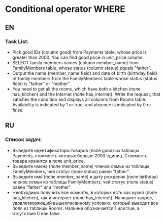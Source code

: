 # Conditional operator WHERE

## EN

### Task List:

- Pick good IDs (column good) from Payments table, whose price is greater than 2000. You can find good price in unit_price column.
- SELECT family members names (column member_name) from FamilyMembers table, whose status (column status) equals "father".
- Output the name (member_name field) and date of birth (birthday field) of family members from the FamilyMembers table whose status (status field) is "father" or "mother".
- You need to get all the rooms, which have both a kitchen (поле has_kitchen) and the Internet (поле has_internet). Write the request, that satisfies the condition and displays all columns from Rooms table.
  Availability is indicated by 1 or true, and absence is indicated by 0 or false.

## RU

### Список задач:

- Выведите идентификаторы товаров (поле good) из таблицы Payments, стоимость которых больше 2000 единиц. Стоимость товара хранится в поле unit_price.
- Выведите имена (поле member_name) членов семьи из таблицы FamilyMembers, чей статус (поле status) равен "father".
- Выведите имя (поле member_name) и дату рождения (поле birthday) членов семьи из таблицы FamilyMembers, чей статус (поле status) равен "father" или "mother".
- Необходимо получить все комнаты, в которых есть как кухня (поле has_kitchen), так и интернет (поле has_internet). Напишите запрос, удовлетворяющий вышеописанному условию, который выводит все поля из таблицы Rooms.
  Наличие обозначается 1 или true, а отсутствие 0 или false.
